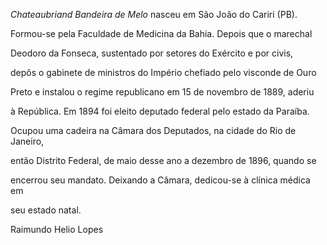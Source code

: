 

*Chateaubriand Bandeira de Melo* nasceu em São João do Cariri (PB).



Formou-se pela Faculdade de Medicina da Bahia. Depois que o marechal

Deodoro da Fonseca, sustentado por setores do Exército e por civis,

depôs o gabinete de ministros do Império chefiado pelo visconde de Ouro

Preto e instalou o regime republicano em 15 de novembro de 1889, aderiu

à República. Em 1894 foi eleito deputado federal pelo estado da Paraíba.

Ocupou uma cadeira na Câmara dos Deputados, na cidade do Rio de Janeiro,

então Distrito Federal, de maio desse ano a dezembro de 1896, quando se

encerrou seu mandato. Deixando a Câmara, dedicou-se à clínica médica em

seu estado natal.



Raimundo Helio Lopes




